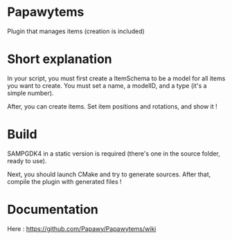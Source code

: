 # Papawytems
Plugin that manages items (creation is included)

# Short explanation

In your script, you must first create a ItemSchema to be a model for all items you want to create.
You must set a name, a modelID, and a type (it's a simple number).

After, you can create items. Set item positions and rotations, and show it !

# Build
SAMPGDK4 in a static version is required (there's one in the source folder, ready to use).

Next, you should launch CMake and try to generate sources. After that, compile the plugin with generated files !

# Documentation

Here : https://github.com/Papawy/Papawytems/wiki
